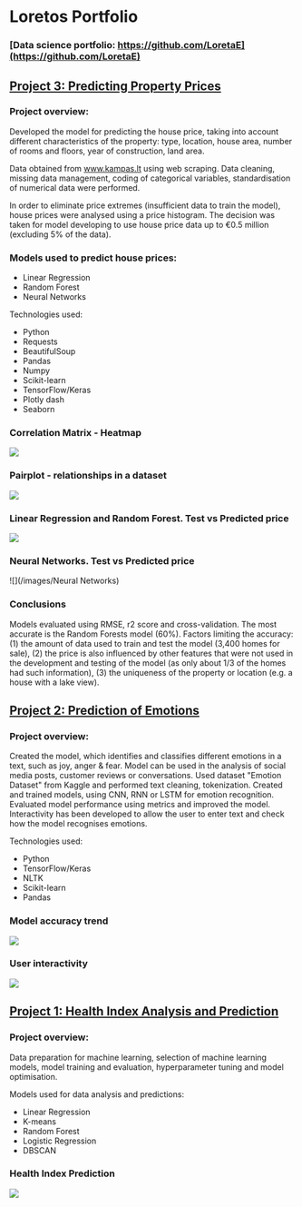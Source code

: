 # Loretos Portfolio
### [Data science portfolio: https://github.com/LoretaE](https://github.com/LoretaE)

## [Project 3: Predicting Property Prices](https://github.com/LoretaE/RealEstate)

### Project overview:
Developed the model for predicting the house price, taking into account different characteristics of the property: type,
location, house area, number of rooms and floors, year of construction, land area. 

Data obtained from www.kampas.lt using web scraping. Data cleaning, missing data management, coding of categorical 
variables, standardisation of numerical data were performed.

In order to eliminate price extremes (insufficient data to train the model), house prices were analysed using a price 
histogram. The decision was taken for model developing to use house price data up to €0.5 million (excluding 5% of the data).

### Models used to predict house prices:
* Linear Regression
* Random Forest
* Neural Networks

Technologies used:
* Python
* Requests
* BeautifulSoup
* Pandas
* Numpy
* Scikit-learn
* TensorFlow/Keras
* Plotly dash
* Seaborn

### Correlation Matrix - Heatmap

![](/images/RE_corr.png)

### Pairplot - relationships in a dataset
![](/images/RE_pairplot.png)

### Linear Regression and Random Forest. Test vs Predicted price
![](/images/RE_LR_RF.png)

### Neural Networks. Test vs Predicted price
![](/images/Neural Networks)

### Conclusions
Models evaluated using RMSE, r2 score and cross-validation. 
The most accurate is the Random Forests model (60%).  Factors limiting the accuracy: (1) the amount of data used to 
train and test the model (3,400 homes for sale), (2) the price is also influenced by other features that were not used 
in the development and testing of the model (as only about 1/3 of the homes had such information), (3) the uniqueness 
of the property or location (e.g. a house with a lake view).




## [Project 2: Prediction of Emotions](https://github.com/LoretaE/EmotionPrediction)
### Project overview:
Created the model, which identifies and classifies different emotions in a text, such as joy, anger & fear. Model can be used in the analysis of social media posts, customer reviews or conversations.
Used dataset "Emotion Dataset" from Kaggle and performed text cleaning, tokenization. Created and trained models, using CNN, RNN or LSTM for emotion recognition. Evaluated model performance using metrics and improved the model. Interactivity has been developed to allow the user to enter text and check how the model recognises emotions.

Technologies used:
* Python
* TensorFlow/Keras
* NLTK
* Scikit-learn
* Pandas

### Model accuracy trend

![](/images/ER_acc_trend.png)

### User interactivity 
![](/images/ER_interactivity.png)

## [Project 1: Health Index Analysis and Prediction](https://github.com/LoretaE/SveikatosAnalize)
### Project overview:
Data preparation for machine learning, selection of machine learning models, model training and evaluation, hyperparameter tuning and model optimisation. 

Models used for data analysis and predictions: 
* Linear Regression
* K-means
* Random Forest
* Logistic Regression
* DBSCAN

### Health Index Prediction
![](/images/HI_prediction.png)
